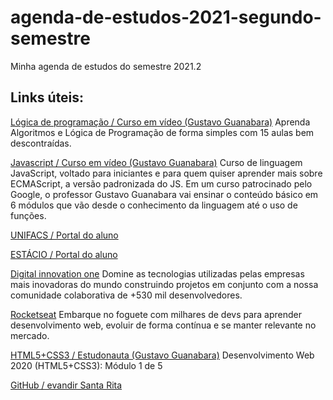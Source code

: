 # agenda-de-estudos-2021-segundo-semestre
Minha agenda de estudos do semestre 2021.2

## Links úteis:
[Lógica de programação / Curso em vídeo (Gustavo Guanabara)](https://www.cursoemvideo.com/curso/curso-de-algoritmo/) Aprenda Algoritmos e Lógica de Programação de forma simples com 15 aulas bem descontraídas.

[Javascript / Curso em vídeo (Gustavo Guanabara)](https://www.cursoemvideo.com/curso/javascript/) Curso de linguagem JavaScript, voltado para iniciantes e para quem quiser aprender mais sobre ECMAScript, a versão padronizada do JS. Em um curso patrocinado pelo Google, o professor Gustavo Guanabara vai ensinar o conteúdo básico em 6 módulos que vão desde o conhecimento da linguagem até o uso de funções.

[UNIFACS / Portal do aluno](https://estudantesunifacs.eadlaureate.com.br/administracao/login.php)

[ESTÁCIO / Portal do aluno](https://sia.estacio.br/sianet/Logon)

[Digital innovation one](https://digitalinnovation.one/) Domine as tecnologias utilizadas pelas empresas mais inovadoras do mundo construindo projetos em conjunto com a nossa comunidade colaborativa de +530 mil desenvolvedores.

[Rocketseat](https://app.rocketseat.com.br/) Embarque no foguete com milhares de devs para aprender desenvolvimento web, evoluir de forma contínua e se manter relevante no mercado.

[HTML5+CSS3 / Estudonauta (Gustavo Guanabara)](https://www.estudonauta.com/curso/desenvolvimento-web-2020-html5css3/) Desenvolvimento Web 2020 (HTML5+CSS3): Módulo 1 de 5

[GitHub / evandir Santa Rita](https://github.com/evandirsantarita)

